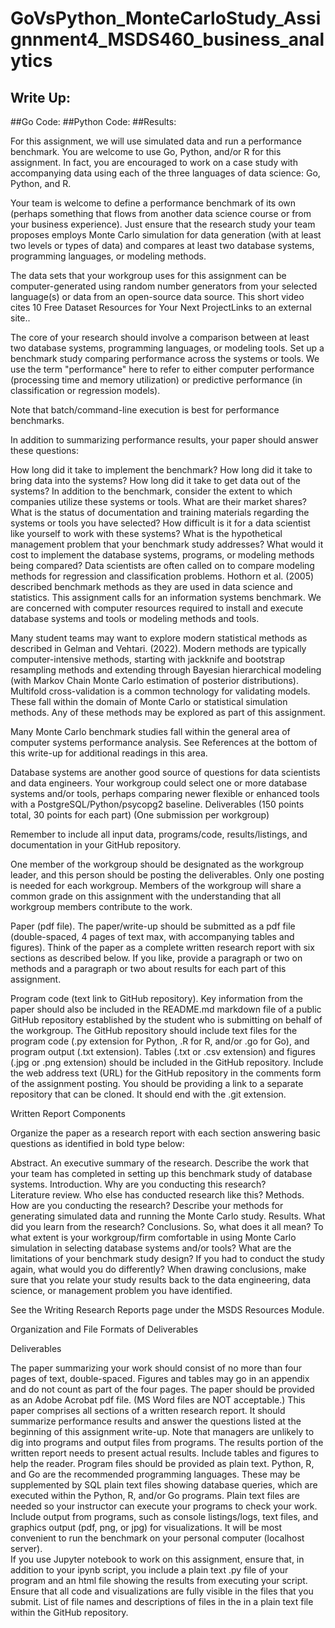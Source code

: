 # GoVsPython_MonteCarloStudy_Assignnment4_MSDS460_business_analytics

## Write Up:
##Go Code:
##Python Code:
##Results:




For this assignment, we will use simulated data and run a performance benchmark. You are welcome to use Go, Python, and/or R for this assignment. In fact, you are encouraged to work on a case study with accompanying data using each of the three languages of data science: Go, Python, and R.

Your team is welcome to define a performance benchmark of its own (perhaps something that flows from another data science course or from your business experience). Just ensure that the research study your team proposes employs Monte Carlo simulation for data generation (with at least two levels or types of data) and compares at least two database systems, programming languages, or modeling methods.

The data sets that your workgroup uses for this assignment can be computer-generated using random number generators from your selected language(s) or data from an open-source data source. This short video cites 10 Free Dataset Resources for Your Next ProjectLinks to an external site..

The core of your research should involve a comparison between at least two database systems, programming languages, or modeling tools. Set up a benchmark study comparing performance across the systems or tools.  We use the term "performance" here to refer to either computer performance (processing time and memory utilization) or predictive performance (in classification or regression models).

Note that batch/command-line execution is best for performance benchmarks. 

In addition to summarizing performance results, your paper should answer these questions:

How long did it take to implement the benchmark?
How long did it take to bring data into the systems? 
How long did it take to get data out of the systems?
In addition to the benchmark, consider the extent to which companies utilize these systems or tools. What are their market shares? What is the status of documentation and training materials regarding the systems or tools you have selected? 
How difficult is it for a data scientist like yourself to work with these systems?
What is the hypothetical management problem that your benchmark study addresses?
What would it cost to implement the database systems, programs, or modeling methods being compared?
Data scientists are often called on to compare modeling methods for regression and classification problems. Hothorn et al. (2005) described benchmark methods as they are used in data science and statistics. This assignment calls for an information systems benchmark. We are concerned with computer resources required to install and execute database systems and tools or modeling methods and tools.

Many student teams may want to explore modern statistical methods as described in Gelman and Vehtari. (2022). Modern methods are typically computer-intensive methods, starting with jackknife and bootstrap resampling methods and extending through Bayesian hierarchical modeling (with Markov Chain Monte Carlo estimation of posterior distributions). Multifold cross-validation is a common technology for validating models. These fall within the domain of Monte Carlo or statistical simulation methods. Any of these methods may be explored as part of this assignment.

Many Monte Carlo benchmark studies fall within the general area of computer systems performance analysis. See References at the bottom of this write-up for additional readings in this area. 

Database systems are another good source of questions for data scientists and data engineers. Your workgroup could select one or more database systems and/or tools, perhaps comparing newer flexible or enhanced tools with a PostgreSQL/Python/psycopg2 baseline.
Deliverables (150 points total, 30 points for each part) (One submission per workgroup)

Remember to include all input data, programs/code, results/listings, and documentation in your GitHub repository.

One member of the workgroup should be designated as the workgroup leader, and this person should be posting the deliverables. Only one posting is needed for each workgroup. Members of the workgroup will share a common grade on this assignment with the understanding that all workgroup members contribute to the work.

Paper (pdf file). The paper/write-up should be submitted as a pdf file (double-spaced, 4 pages of text max, with accompanying tables and figures). Think of the paper as a complete written research report with six sections as described below. If you like, provide a paragraph or two on methods and a paragraph or two about results for each part of this assignment. 

Program code (text link to GitHub repository). Key information from the paper should also be included in the README.md markdown file of a public GitHub repository established by the student who is submitting on behalf of the workgroup.  The GitHub repository should include text files for the program code (.py extension for Python, .R for R, and/or .go for Go), and program output (.txt extension). Tables (.txt or .csv extension) and figures (.jpg or .png extension) should be included in the GitHub repository. Include the web address text (URL) for the GitHub repository in the comments form of the assignment posting.  You should be providing a link to a separate repository that can be cloned. It should end with the .git extension.

Written Report Components

Organize the paper as a research report with each section answering basic questions as identified in bold type below:

Abstract. An executive summary of the research. Describe the work that your team has completed in setting up this benchmark study of database systems.
Introduction. Why are you conducting this research?  
Literature review. Who else has conducted research like this? 
Methods. How are you conducting the research? Describe your methods for generating simulated data and running the Monte Carlo study.
Results. What did you learn from the research?
Conclusions. So, what does it all mean?  To what extent is your workgroup/firm comfortable in using Monte Carlo simulation in selecting database systems and/or tools?  What are the limitations of your benchmark study design? If you had to conduct the study again, what would you do differently?
When drawing conclusions, make sure that you relate your study results back to the data engineering, data science, or management problem you have identified. 

See the Writing Research Reports page under the MSDS Resources Module. 

Organization and File Formats of Deliverables

Deliverables

The paper summarizing your work should consist of no more than four pages of text, double-spaced. Figures and tables may go in an appendix and do not count as part of the four pages. The paper should be provided as an Adobe Acrobat pdf file. (MS Word files are NOT acceptable.) This paper comprises all sections of a written research report. It should summarize performance results and answer the questions listed at the beginning of this assignment write-up.  Note that managers are unlikely to dig into programs and output files from programs. The results portion of the written report needs to present actual results. Include tables and figures to help the reader.
Program files should be provided as plain text. Python, R, and Go are the recommended programming languages. These may be supplemented by SQL plain text files showing database queries, which are executed within the Python, R, and/or Go programs. Plain text files are needed so your instructor can execute your programs to check your work.
Include output from programs, such as console listings/logs, text files, and graphics output (pdf, png, or jpg) for visualizations. 
It will be most convenient to run the benchmark on your personal computer (localhost server).  
If you use Jupyter notebook to work on this assignment, ensure that, in addition to your ipynb script, you include a plain text .py file of your program and an html file showing the results from executing your script. Ensure that all code and visualizations are fully visible in the files that you submit.
List of file names and descriptions of files in the in a plain text file within the GitHub repository.
